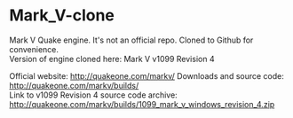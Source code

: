 # Mark_V-clone
 Mark V Quake engine. It's not an official repo. Cloned to Github for convenience.  
 Version of engine cloned here: Mark V v1099 Revision 4  
   
  
Official website: http://quakeone.com/markv/
Downloads and source code: http://quakeone.com/markv/builds/  
Link to v1099 Revision 4 source code archive: http://quakeone.com/markv/builds/1099_mark_v_windows_revision_4.zip
